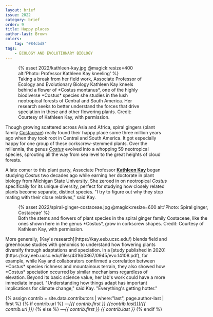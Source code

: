 ```yaml
---
layout: brief
issue: 2022
category: brief
order: 9
title: Happy places
author-last: Brown
colors:
    tag: "#84cbd8"
tags:
    - ECOLOGY AND EVOLUTIONARY BIOLOGY
---
```

<figure style="width:400px">
  {% asset 2022/kathleen-kay.jpg @magick:resize=400 alt:'Photo: Professor Kathleen Kay kneeling' %}<figcaption markdown="span">Taking a break from her field work, Associate Professor of Ecology and Evolutionary Biology Kathleen Kay kneels behind a flower of *Costus montanus*, one of the highly biodiverse *Costus* species she studies in the lush neotropical forests of Central and South America. Her research seeks to better understand the forces that drive speciation in these and other flowering plants. Credit: Courtesy of Kathleen Kay, with permission.</figcaption>
</figure>

Though growing scattered across Asia and Africa, spiral gingers (plant family [Costaceae](https://en.wikipedia.org/wiki/Costaceae?msclkid=3ae4ab7cc1cf11ec8108ea3d67d64db1)) really found their happy place some three million years ago when they took root in Central and South America. It got especially happy for one group of these corkscrew-stemmed plants. Over the millennia, the genus [*Costus*](https://en.wikipedia.org/wiki/Costus) evolved into a whopping 59 neotropical species, sprouting all the way from sea level to the great heights of cloud forests.

A late comer to this plant party, Associate Professor [**Kathleen Kay**](https://campusdirectory.ucsc.edu/cd_detail?uid=kmkay) began studying *Costus* two decades ago while earning her doctorate in plant biology from Michigan State University. She zeroed in on neotropical *Costus* specifically for its unique diversity, perfect for studying how closely related plants become separate, distinct species. "I try to figure out why they stop mating with their close relatives," said Kay.

<figure class="briefs-full" style="width:600px">
  {% asset 2022/spiral-ginger-costaceae.jpg @magick:resize=600 alt:'Photo: Spiral ginger, Costaceae' %}<figcaption markdown="span">Both the stems and flowers of plant species in the spiral ginger family Costaceae, like the ones shown here in the genus *Costus*, grow in corkscrew shapes. Credit: Courtesy of Kathleen Kay, with permission.</figcaption>
</figure>
More generally, [Kay's research](https://kay.eeb.ucsc.edu/) blends field and greenhouse studies with genomics to understand how flowering plants diversify through adaptations and speciation. In a [study published in 2020](https://kay.eeb.ucsc.edu/files/4316/0867/0945/evo.14108.pdf), for example, while Kay and collaborators confirmed a correlation between *Costus* species richness and mountainous terrain, they also showed how *Costus* speciation occurred by similar mechanisms regardless of elevation. Beyond its basic science value, her lab's work could have a more immediate impact. "Understanding how things adapt has important implications for climate change," said Kay. "Everything's getting hotter."

{% assign contrib = site.data.contributors | where:"last", page.author-last | first %}
{% if contrib.url %}
*&mdash;[{{ contrib.first }} {{contrib.last}}]({{ contrib.url }})*
{% else %}
*&mdash;{{ contrib.first }} {{ contrib.last }}*
{% endif %}
